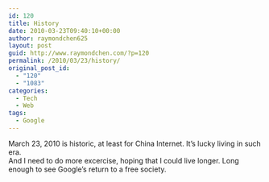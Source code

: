 ```yaml
---
id: 120
title: History
date: 2010-03-23T09:40:10+00:00
author: raymondchen625
layout: post
guid: http://www.raymondchen.com/?p=120
permalink: /2010/03/23/history/
original_post_id:
  - "120"
  - "1083"
categories:
  - Tech
  - Web
tags:
  - Google
---
```

March 23, 2010 is historic, at least for China Internet. It&#8217;s lucky living in such era.  
And I need to do more excercise, hoping that I could live longer. Long enough to see Google&#8217;s return to a free society.